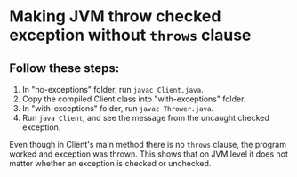 # Making JVM throw checked exception without `throws` clause

## Follow these steps:
1. In "no-exceptions" folder, run `javac Client.java`.
2. Copy the compiled Client.class into "with-exceptions" folder.
3. In "with-exceptions" folder, run `javac Thrower.java`.
4. Run `java Client`, and see the message from the uncaught checked exception.

Even though in Client's main method there is no `throws` clause, the program worked and exception was thrown. This 
shows that on JVM level it does not matter whether an exception is checked or unchecked.